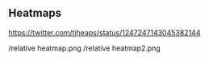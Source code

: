 ## Heatmaps

https://twitter.com/tjheaps/status/1247247143045382144

/relative heatmap.png
/relative heatmap2.png
